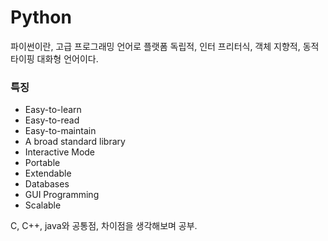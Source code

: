 # Python

 파이썬이란, 고급 프로그래밍 언어로 플랫폼 독립적, 인터 프리터식, 객체 지향적, 동적 타이핑 대화형 언어이다.

### 특징
* Easy-to-learn
* Easy-to-read
* Easy-to-maintain
* A broad standard library
* Interactive Mode
* Portable
* Extendable
* Databases
* GUI Programming
* Scalable

C, C++, java와 공통점, 차이점을 생각해보며 공부.
